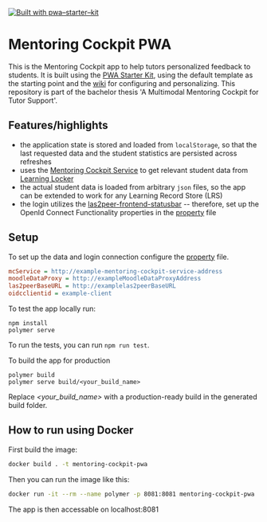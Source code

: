 [![Built with pwa–starter–kit](https://img.shields.io/badge/built_with-pwa–starter–kit_-blue.svg)](https://github.com/Polymer/pwa-starter-kit/tree/template-no-redux "Built with pwa–starter–kit")


# Mentoring Cockpit PWA
This is the Mentoring Cockpit app to help tutors personalized feedback to students. It is built using the [PWA Starter Kit](https://github.com/Polymer/pwa-starter-kit/tree/template-no-redux), using the default template as the starting point and the [wiki](https://pwa-starter-kit.polymer-project.org) for configuring and personalizing.
This repository is part of the bachelor thesis 'A Multimodal Mentoring Cockpit for Tutor Support'.

## Features/highlights
- the application state is stored and loaded from `localStorage`, so that the last requested data and the student statistics are persisted across refreshes
- uses the [Mentoring Cockpit Service](https://github.com/rwth-acis/mentoring-cockpit-service) to get relevant student data from [Learning Locker](https://www.ht2labs.com/learning-locker-community/overview)
- the actual student data is loaded from arbitrary `json` files, so the app can be extended to work for any Learning Record Store (LRS)
- the login utilizes the [las2peer-frontend-statusbar](https://github.com/rwth-acis/las2peer-frontend-statusbar) -- therefore, set up the OpenId Connect Functionality properties in the [property](etc/config.properties) file

## Setup

To set up the data and login connection configure the [property](etc/config.properties) file.
```INI
mcService = http://example-mentoring-cockpit-service-address
moodleDataProxy = http://exampleMoodleDataProxyAddress
las2peerBaseURL = http://examplelas2peerBaseURL
oidcclientid = example-client
```

To test the app locally run:
```
npm install
polymer serve
```
To run the tests, you can run `npm run test`.

To build the app for production
```
polymer build
polymer serve build/<your_build_name>
```
Replace *<your_build_name>* with a production-ready build in the generated build folder.

## How to run using Docker

First build the image:
```bash
docker build . -t mentoring-cockpit-pwa
```

Then you can run the image like this:

```bash
docker run -it --rm --name polymer -p 8081:8081 mentoring-cockpit-pwa
```
The app is then accessable on localhost:8081
